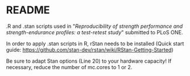 # README

.R and .stan scripts used in "*Reproducibility of strength performance and strength-endurance profiles: a test-retest study*" submitted to PLoS ONE.

In order to apply .stan scripts in R, rStan needs to be installed 
(Quick start guide: https://github.com/stan-dev/rstan/wiki/RStan-Getting-Started)

Be sure to adapt Stan options (Line 20) to your hardware capacity! If necessary, reduce the number of mc.cores to 1 or 2.
